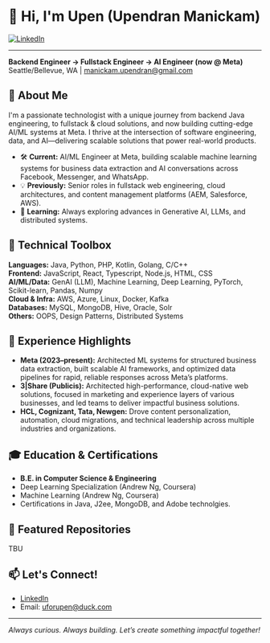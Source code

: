 # 👋 Hi, I'm Upen (Upendran Manickam)

[![LinkedIn](https://img.shields.io/badge/LinkedIn-uforupen-blue?style=flat&logo=linkedin)](http://linkedin.com/in/uforupen)

---

**Backend Engineer → Fullstack Engineer → AI Engineer (now @ Meta)**  
Seattle/Bellevue, WA | manickam.upendran@gmail.com

## 🚀 About Me

I'm a passionate technologist with a unique journey from backend Java engineering, to fullstack & cloud solutions, and now building cutting-edge AI/ML systems at Meta. I thrive at the intersection of software engineering, data, and AI—delivering scalable solutions that power real-world products.

- 🛠️ **Current:** AI/ML Engineer at Meta, building scalable machine learning systems for business data extraction and AI conversations across Facebook, Messenger, and WhatsApp.
- 💡 **Previously:** Senior roles in fullstack web engineering, cloud architectures, and content management platforms (AEM, Salesforce, AWS).
- 🌱 **Learning:** Always exploring advances in Generative AI, LLMs, and distributed systems.

## 🧰 Technical Toolbox

**Languages:** Java, Python, PHP, Kotlin, Golang, C/C++  
**Frontend:** JavaScript, React, Typescript, Node.js, HTML, CSS  
**AI/ML/Data:** GenAI (LLM), Machine Learning, Deep Learning, PyTorch, Scikit-learn, Pandas, Numpy  
**Cloud & Infra:** AWS, Azure, Linux, Docker, Kafka  
**Databases:** MySQL, MongoDB, Hive, Oracle, Solr  
**Others:** OOPS, Design Patterns, Distributed Systems

## 🏢 Experience Highlights

- **Meta (2023–present):** Architected ML systems for structured business data extraction, built scalable AI frameworks, and optimized data pipelines for rapid, reliable responses across Meta’s platforms.
- **3|Share (Publicis):** Architected high-performance, cloud-native web solutions, focused in marketing and experience layers of various businesses, and led teams to deliver impactful business solutions.
- **HCL, Cognizant, Tata, Newgen:** Drove content personalization, automation, cloud migrations, and technical leadership across multiple industries and organizations.

## 🎓 Education & Certifications

- **B.E. in Computer Science & Engineering**  
- Deep Learning Specialization (Andrew Ng, Coursera)
- Machine Learning (Andrew Ng, Coursera)
- Certifications in Java, J2ee, MongoDB, and Adobe technolgies.

## 📂 Featured Repositories

TBU

## 📫 Let's Connect!

- [LinkedIn](http://linkedin.com/in/uforupen)
- Email: uforupen@duck.com

---

*Always curious. Always building. Let’s create something impactful together!*
